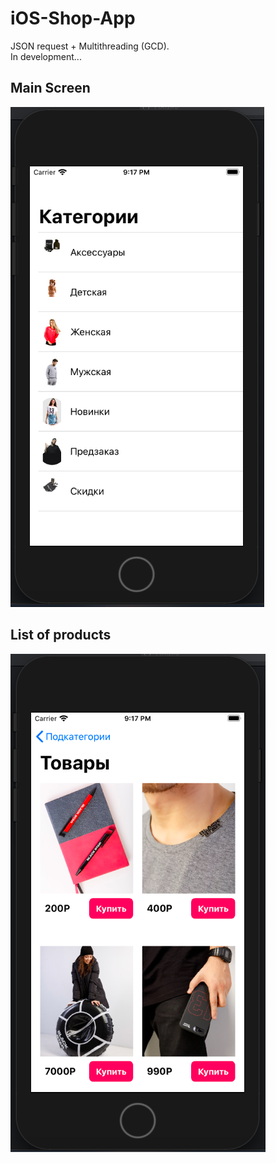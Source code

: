 # iOS-Shop-App

JSON request + Multithreading (GCD).  
In development...

## Main Screen
![Main Screen Screenshot](https://github.com/RB387/iOS-Shop-App/blob/master/git-img/categories.png?raw=true)

## List of products
![List of products Screen Screenshot](https://github.com/RB387/iOS-Shop-App/blob/master/git-img/products.png?raw=true)
